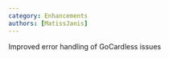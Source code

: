 ```yaml
---
category: Enhancements
authors: [MatissJanis]
---
```


Improved error handling of GoCardless issues
